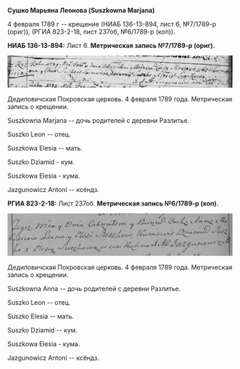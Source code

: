 **Сушко Марьяна Леонова (Suszkowna Marjana)**

4 февраля 1789 г -- крещение (НИАБ 136-13-894, лист 6, №7/1789-р
(ориг)), (РГИА 823-2-18, лист 237об, №6/1789-р (коп)).

**НИАБ 136-13-894:** Лист 6. **Метрическая запись №7/1789-р (ориг).**

![](./media/50e1cf278de02b7e9870ef1adf29e7347b340512.png)

Дедиловичская Покровская церковь. 4 февраля 1789 года. Метрическая
запись о крещении.

Suszkowna Marjana -- дочь родителей с деревни Разлитье.

Suszko Leon -- отец.

Suszkowa Elesia -- мать.

Suszko Dziamid - кум.

Suszkowa Elesia - кума.

Jazgunowicz Antoni -- ксёндз.

**РГИА 823-2-18:** Лист 237об. **Метрическая запись №6/1789-р (коп).**

![](./media/40632017de5e6158ce785f8d14616f5c6d10154d.png)

Дедиловичская Покровская церковь. 4 февраля 1789 года. Метрическая
запись о крещении.

Suszkowna Anna -- дочь родителей с деревни Разлитье.

Suszko Leon -- отец.

Suszko Elesia -- мать.

Suszko Dziamid -- кум.

Suszkowa Elesia - кума.

Jazgunowicz Antoni -- ксёндз.
